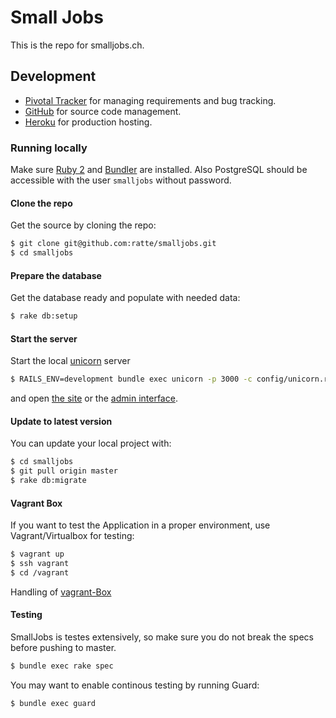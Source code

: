 # Small Jobs

This is the repo for smalljobs.ch.

## Development

* [Pivotal Tracker](https://www.pivotaltracker.com/s/projects/789611) for managing requirements and bug tracking.
* [GitHub](https://github.com/ratte/smalljobs) for source code management.
* [Heroku](https://dashboard.heroku.com/apps/smalljobs/resources) for production hosting.

### Running locally

Make sure [Ruby 2](https://www.ruby-lang.org/en/) and [Bundler](http://bundler.io/) are installed. Also PostgreSQL
should be accessible with the user `smalljobs` without password.


#### Clone the repo

Get the source by cloning the repo:

```bash
$ git clone git@github.com:ratte/smalljobs.git
$ cd smalljobs
```

#### Prepare the database

Get the database ready and populate with needed data:

```bash
$ rake db:setup
```

#### Start the server

Start the local [unicorn](http://unicorn.bogomips.org/) server

```bash
$ RAILS_ENV=development bundle exec unicorn -p 3000 -c config/unicorn.rb
```

and open [the site](http://dev.smalljobs.ch:3000/) or the [admin interface](http://dev.smalljobs.ch:3000/admin).

#### Update to latest version

You can update your local project with:

```bash
$ cd smalljobs
$ git pull origin master
$ rake db:migrate
```

#### Vagrant Box

If you want to test the Application in a proper environment, use Vagrant/Virtualbox for testing:

```bash
$ vagrant up
$ ssh vagrant
$ cd /vagrant
```
Handling of [vagrant-Box](/puppet/README.md)

#### Testing

SmallJobs is testes extensively, so make sure you do not break the specs before pushing to master.

```bash
$ bundle exec rake spec
```

You may want to enable continous testing by running Guard:

```bash
$ bundle exec guard
```
